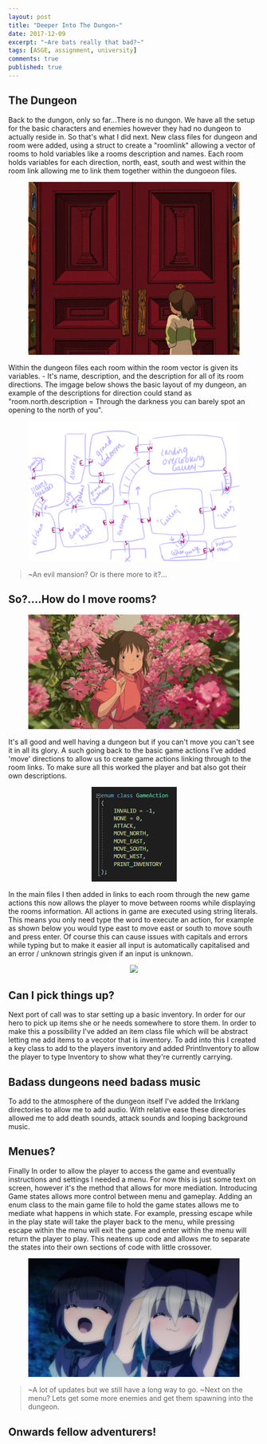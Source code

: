 ```yaml
---
layout: post
title: "Deeper Into The Dungon~"
date: 2017-12-09
excerpt: "~Are bats really that bad?~"
tags: [ASGE, assignment, university]
comments: true
published: true
---
```


## The Dungeon

Back to the dungon, only so far...There is no dungon. We have all the setup for the basic characters and enemies however they had no dungeon to actually reside in.
So that's what I did next. New class files for dungeon and room were added, using a struct to create a "roomlink" allowing a vector of rooms to hold variables like a rooms description and names.
Each room holds variables for each direction, north, east, south and west within the room link allowing me to link them together within the dungoeon files. 

<center>
<figure>
        <img src="../assets/img/SpiritedDoors.gif">
</figure>
</center>

Within the dungeon files each room within the room vector is given its variables. - It's name, description, and the description for all of its room directions.
The imgage below shows the basic layout of my dungeon, an example of the descriptions for direction could stand as "room.north.description = Through the darkness you can barely spot an opening to the north of you".

<center>
<figure>
        <img src="../assets/img/DungeonDesign.png">
</figure>
</center>


>  ~An evil mansion? Or is there more to it?...

## So?....How do I move rooms?


<center>
<figure>
        <img src="../assets/img/SpiritedRun.gif">
</figure>
</center>

It's all good and well having a dungeon but if you can't move you can't see it in all its glory. A such going back to the basic game actions I've added 'move' directions to allow us to create game actions linking through to the room links.
To make sure all this worked the player and bat also got their own descriptions.

<center>
<figure>
        <img src="../assets/img/GameActions.png">
</figure>
</center>

In the main files I then added in links to each room through the new game actions this now allows the player to move between rooms while displaying the rooms information.
All actions in game are executed using string literals. This means you only need type the word to execute an action, for example as shown below you would type east to move east or south to move south and press enter.
Of course this can cause issues with capitals and errors while typing but to make it easier all input is automatically capitalised and an error / unknown stringis given if an input is unknown.

<center>
<figure>
        <img src="../assets/img/Move.gif">
</figure>
</center>

## Can I pick things up? 

Next port of call was to star setting up a basic inventory. In order for our hero to pick up items she or he needs somewhere to store them.
In order to make this a possibility I've added an item class file which will be abstract letting me add items to a vecotor that is inventory.
To add into this I created a key class to add to the players inventory and added PrintInventory to allow the player to type Inventory to show what they're currently carrying.

## Badass dungeons need badass music

To add to the atmosphere of the dungeon itself I've added the Irrklang directories to allow me to add audio.
With relative ease these directories allowed me to add death sounds, attack sounds and looping background music.

## Menues? 

Finally In order to allow the player to access the game and eventually instructions and settings I needed a menu. For now this is just some text on screen, however it's the method that allows for more mediation.
Introducing Game states allows more control between menu and gameplay. Adding an enum class to the main game file to hold the game states allows me to mediate what happens in which state.
For example, pressing escape while in the play state will take the player back to the menu, while pressing escape within the menu will exit the game and enter within the menu will return the player to play.
This neatens up code and allows me to separate the states into their own sections of code with little crossover.

<center>
<figure>
        <img src="../assets/img/DeathMarchYay.jpg">
</figure>
</center>

> ~A lot of updates but we still have a long way to go. 
> ~Next on the menu? Lets get some more enemies and get them spawning into the dungeon.

## Onwards fellow adventurers! 
